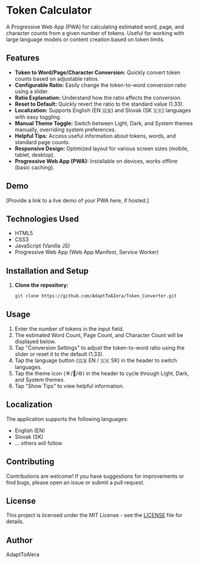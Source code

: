 # Token Calculator

A Progressive Web App (PWA) for calculating estimated word, page, and character counts from a given number of tokens. Useful for working with large language models or content creation based on token limits.

## Features

* **Token to Word/Page/Character Conversion:** Quickly convert token counts based on adjustable ratios.
* **Configurable Ratio:** Easily change the token-to-word conversion ratio using a slider.
* **Ratio Explanation:** Understand how the ratio affects the conversion.
* **Reset to Default:** Quickly revert the ratio to the standard value (1.33).
* **Localization:** Supports English (EN 🇬🇧) and Slovak (SK 🇸🇰) languages with easy toggling.
* **Manual Theme Toggle:** Switch between Light, Dark, and System themes manually, overriding system preferences.
* **Helpful Tips:** Access useful information about tokens, words, and standard page counts.
* **Responsive Design:** Optimized layout for various screen sizes (mobile, tablet, desktop).
* **Progressive Web App (PWA):** Installable on devices, works offline (basic caching).

## Demo

[Provide a link to a live demo of your PWA here, if hosted.]


## Technologies Used

* HTML5
* CSS3
* JavaScript (Vanilla JS)
* Progressive Web App (Web App Manifest, Service Worker)

## Installation and Setup

1.  **Clone the repository:**
    ```bash
    git clone https://github.com/AdaptToAIera/Token_Converter.git
    ```

## Usage

1.  Enter the number of tokens in the input field.
2.  The estimated Word Count, Page Count, and Character Count will be displayed below.
3.  Tap "Conversion Settings" to adjust the token-to-word ratio using the slider or reset it to the default (1.33).
4.  Tap the language button (🇬🇧 EN / 🇸🇰 SK) in the header to switch languages.
5.  Tap the theme icon (☀️/🌙/⚙️) in the header to cycle through Light, Dark, and System themes.
6.  Tap "Show Tips" to view helpful information.

## Localization

The application supports the following languages:

* English (EN)
* Slovak (SK)
* ... others will follow

## Contributing

Contributions are welcome! If you have suggestions for improvements or find bugs, please open an issue or submit a pull request.

## License

This project is licensed under the MIT License - see the [LICENSE](LICENSE) file for details.

## Author

AdaptToAIera